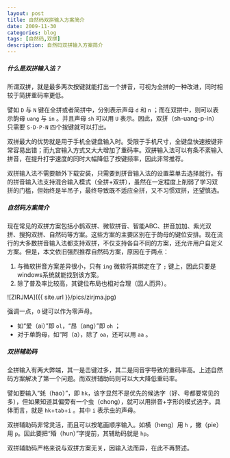 ```yaml
---
layout: post
title: 自然码双拼输入方案简介
date: 2009-11-30
categories: blog
tags: [自然码,双拼]
description: 自然码双拼输入方案简介
---
```


##### 什么是双拼输入法？

所谓双拼，就是最多两次按键就能打出一个拼音，可视为全拼的一种改进，同时相较于简拼重码率更低。

譬如 `D` 与 `N` 键在全拼或者简拼中，分别表示声母 `d` 和 `n` ；而在双拼中，则可以表示韵母 `uang` 与 `in` 。并且声母 `sh` 可以用 `U` 表示。因此，双拼（sh-uang-p-in）只需要 `S-D-P-N` 四个按键就可以打出。

双拼最大的优势就是用于手机全键盘输入时。受限于手机尺寸，全键盘快速按键非常容易出错；而九宫输入方式又大大增加了重码率。双拼输入法可以有条不紊输入拼音，在提升打字速度的同时大幅降低了按键频率，因此非常推荐。

双拼输入法不需要额外下载安装，只需要到拼音输入法的设置菜单去选择就行。有的拼音输入法支持混合输入模式（全拼+双拼），虽然在一定程度上削弱了学习双拼的门槛，但始终是半吊子，最终导致既不适应全拼，又不习惯双拼，还望慎选。

##### 自然码方案简介

现在常见的双拼方案包括小鹤双拼、微软拼音、智能ABC、拼音加加、紫光双拼、搜狗双拼、自然码等方案。这些方案的主要区别在于韵母的键位安排。现在流行的大多数拼音输入法都支持双拼，不仅支持各自不同的方案，还允许用户自定义方案。但是，本文依旧强烈推荐自然码方案，原因在于两点：

1. 与微软拼音方案差异很小，只有 `ing` 微软将其绑定在了 `;` 键上，因此只要是windows系统就能找到该方案。
2. 除了普及率比较高，其键位布局也相对合理（因人而异）。

![ZIRJMA]({{ site.url }}/pics/zirjma.jpg)

强调一点，`O` 键可以作为零声母。

- 如“爱（ai）”即 `ol`，“昂（ang）”即 `oh` ；
- 对于单韵母，如“阿（a），除了 `oa`，还可以用 `aa` 。

##### 双拼辅助码

全拼输入有两大弊端，其一是击键过多，其二是同音字导致的重码率高。上述自然码方案解决了第一个问题。而双拼辅助码则可以大大降低重码率。

譬如要输入“蚝（hao）”，即 `hk`，该字显然不是优先的候选字（好、号都要常见的多），但如果知道其偏旁有一个虫（chong），就可以用拼音+字形的模式选字。具体而言，就是 `hk`+`tab`+`i` 。其中 `i` 表示虫的声母。

双拼辅助码非常灵活，而且可以按笔画顺序输入。如横（heng）用 `h` ，撇（pie）用 `p`。因此要把“殙（hun）”字提前，其辅助码就是 `hp`。

双拼辅助码严格来说与双拼方案无关，因输入法而异，在此不再赘述。